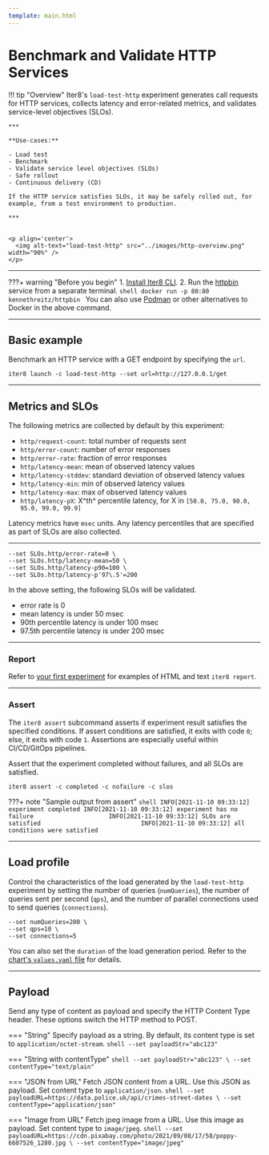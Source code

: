 ```yaml
---
template: main.html
---
```


# Benchmark and Validate HTTP Services

!!! tip "Overview"
    Iter8's `load-test-http` experiment generates call requests for HTTP services, collects latency and error-related metrics, and validates service-level objectives (SLOs).

    ***

    **Use-cases:** 

    - Load test
    - Benchmark
    - Validate service level objectives (SLOs)
    - Safe rollout
    - Continuous delivery (CD)
    
    If the HTTP service satisfies SLOs, it may be safely rolled out, for example, from a test environment to production.  

    ***


    <p align='center'>
      <img alt-text="load-test-http" src="../images/http-overview.png" width="90%" />
    </p>

***

???+ warning "Before you begin"
    1. [Install Iter8 CLI](../../getting-started/install.md).
    2. Run the [httpbin](https://httpbin.org) service from a separate terminal.
    ```shell
    docker run -p 80:80 kennethreitz/httpbin
    ```
    You can also use [Podman](https://podman.io) or other alternatives to Docker in the above command.

***

## Basic example
Benchmark an HTTP service with a GET endpoint by specifying the `url`.

```shell
iter8 launch -c load-test-http --set url=http://127.0.0.1/get
```

***

## Metrics and SLOs
The following metrics are collected by default by this experiment:

- `http/request-count`: total number of requests sent
- `http/error-count`: number of error responses
- `http/error-rate`: fraction of error responses
- `http/latency-mean`: mean of observed latency values
- `http/latency-stddev`: standard deviation of observed latency values
- `http/latency-min`: min of observed latency values
- `http/latency-max`: max of observed latency values
- `http/latency-pX`: X^th^ percentile latency, for X in `[50.0, 75.0, 90.0, 95.0, 99.0, 99.9]`

Latency metrics have `msec` units. Any latency percentiles that are specified as part of SLOs are also collected.

***

```shell
--set SLOs.http/error-rate=0 \
--set SLOs.http/latency-mean=50 \
--set SLOs.http/latency-p90=100 \
--set SLOs.http/latency-p'97\.5'=200
```

In the above setting, the following SLOs will be validated.

- error rate is 0
- mean latency is under 50 msec
- 90th percentile latency is under 100 msec
- 97.5th percentile latency is under 200 msec

***


### Report

Refer to [your first experiment](../../getting-started/your-first-experiment.md#3-view-experiment-report) for examples of HTML and text `iter8 report`.

***

### Assert
The `iter8 assert` subcommand asserts if experiment result satisfies the specified conditions. If assert conditions are satisfied, it exits with code `0`; else, it exits with code `1`. Assertions are especially useful within CI/CD/GitOps pipelines.

Assert that the experiment completed without failures, and all SLOs are satisfied.
```shell
iter8 assert -c completed -c nofailure -c slos
```

???+ note "Sample output from assert"
    ```shell
    INFO[2021-11-10 09:33:12] experiment completed
    INFO[2021-11-10 09:33:12] experiment has no failure                    
    INFO[2021-11-10 09:33:12] SLOs are satisfied                           
    INFO[2021-11-10 09:33:12] all conditions were satisfied
    ```
***

## Load profile
Control the characteristics of the load generated by the `load-test-http` experiment by setting the number of queries (`numQueries`), the number of queries sent per second (`qps`), and the number of parallel connections used to send queries  (`connections`).

```shell
--set numQueries=200 \
--set qps=10 \
--set connections=5
```

You can also set the `duration` of the load generation period. Refer to the [chart's `values.yaml` file](../../user-guide/topics/chart-docs.md) for details.

***

## Payload
Send any type of content as payload and specify the HTTP Content Type header. These options switch the HTTP method to POST.

=== "String"
    Specify payload as a string. By default, its content type is set to `application/octet-stream`.
    ```shell
    --set payloadStr="abc123"
    ```

=== "String with contentType"
    ```shell
    --set payloadStr="abc123" \
    --set contentType="text/plain"
    ```

=== "JSON from URL"
    Fetch JSON content from a URL. Use this JSON as payload. Set content type to `application/json`.
    ```shell
    --set payloadURL=https://data.police.uk/api/crimes-street-dates \
    --set contentType="application/json"
    ```

=== "Image from URL"
    Fetch jpeg image from a URL. Use this image as payload. Set content type to `image/jpeg`.
    ```shell
    --set payloadURL=https://cdn.pixabay.com/photo/2021/09/08/17/58/poppy-6607526_1280.jpg \
    --set contentType="image/jpeg"
    ```
